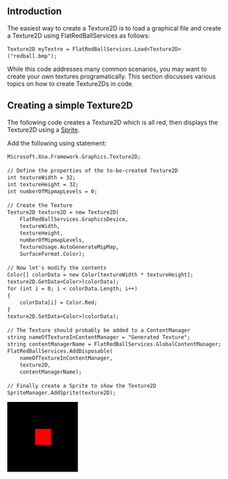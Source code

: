 ## Introduction

The easiest way to create a Texture2D is to load a graphical file and create a Texture2D using FlatRedBallServices as follows:

    Texture2D myTextre = FlatRedBallServices.Load<Texture2D>("redball.bmp");

While this code addresses many common scenarios, you may want to create your own textures programatically. This section discusses various topics on how to create Texture2Ds in code.

## Creating a simple Texture2D

The following code creates a Texture2D which is all red, then displays the Texture2D using a [Sprite](/frb/docs/index.php?title=FlatRedBall.Sprite.md "FlatRedBall.Sprite").

Add the following using statement:

    Microsoft.Xna.Framework.Graphics.Texture2D;

    // Define the properties of the to-be-created Texture2D
    int textureWidth = 32;
    int textureHeight = 32;
    int numberOfMipmapLevels = 0;

    // Create the Texture
    Texture2D texture2D = new Texture2D(
        FlatRedBallServices.GraphicsDevice,
        textureWidth,
        textureHeight,
        numberOfMipmapLevels,
        TextureUsage.AutoGenerateMipMap,
        SurfaceFormat.Color);

    // Now let's modify the contents
    Color[] colorData = new Color[textureWidth * textureHeight];
    texture2D.GetData<Color>(colorData);
    for (int i = 0; i < colorData.Length; i++)
    {
        colorData[i] = Color.Red;
    }
    texture2D.SetData<Color>(colorData);

    // The Texture should probably be added to a ContentManager
    string nameOfTextureInContentManager = "Generated Texture";
    string contentManagerName = FlatRedBallServices.GlobalContentManager;
    FlatRedBallServices.AddDisposable(
        nameOfTextureInContentManager,
        texture2D,
        contentManagerName);

    // Finally create a Sprite to show the Texture2D
    SpriteManager.AddSprite(texture2D);

![GeneratedTexture.png](/media/migrated_media-GeneratedTexture.png)
